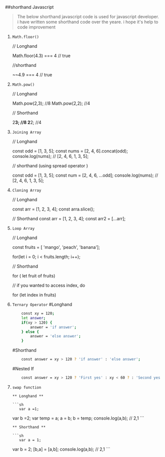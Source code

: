 ##shorthand Javascript
> The below shorthand javascript code is used for javascript developer. i have written some shorthand code over the yeare. i hope it's help to code improvement

1. ```Math.floor()```
   
   // Longhand
   
   Math.floor(4.3) === 4 // true
   
   //shorthand
   
   ~~4.9 === 4 // true

2. ```Math.pow()```
   
   // Longhand

     Math.pow(2,3); //8
     Math.pow(2,2); //4
   
   // Shorthand
   
     2**3; //8
     2**2; //4
   
3. ```Joining Array```
   
   // Longhand
   
     const odd = [1, 3, 5];
     const nums = [2, 4, 6].concat(odd);
     console.log(nums); // [2, 4, 6, 1, 3, 5];
   
   // shorthand (using spread operator )
   
     const odd = [1, 3, 5];
     const num = [2, 4, 6, ...odd];
     console.log(nums); // [2, 4, 6, 1, 3, 5];
   
4. ```Cloning Array```
   
     // Longhand
   
     const arr = [1, 2, 3, 4];
     const arra.slice();

     //  Shorthand
     const arr = [1, 2, 3, 4];
     const arr2 = [...arr];
   
5. ```Loop Array```
   
     // Longhand
   
     const fruits = [ 'mango', 'peach', 'banana'];
   
     for(let i = 0; i < fruits.length; i++);

     // Shorthand
   
     for ( let fruit of fruits)
   
     // if you wanted to access index, do
   
     for (let index in  fruits)
   
6. ```Ternary Operator```
   #Longhand
   	```sh
		const xy = 120;
		let answer;	
		if(xy > 120) {
			answer = 'if answer';
		} else {
			answer = 'else answer';
		}
	```
	#Shorthand
	```sh
		const answer = xy > 120 ? 'if answer' : 'else answer';
 	```
	#Nested If
	```sh
		const answer = xy > 120 ? 'First yes' : xy < 60 ? : 'Second yes' : 'No';
 	```
 7. ```swap function```
    
    	** Longhand **
    
    	```sh
           var a =1;
	   var b =2;
	   var temp = a;
	   a = b;
	   b = temp;
	   console.log(a,b); // 2,1
    	```
    
    	** Shorthand **
    
    	```sh
    	   var a = 1;
	   var b = 2;
	   [b,a] = [a,b];
	   console.log(a,b); // 2,1
    	```
